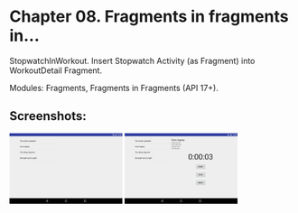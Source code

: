 # Chapter 08. Fragments in fragments in...
StopwatchInWorkout. Insert Stopwatch Activity (as Fragment) into WorkoutDetail Fragment.

Modules: Fragments, Fragments in Fragments (API 17+).

## Screenshots:
<img src="./docs/screen01_main.png" width="200px" alt="MainActivity" title="MainActivity" />
<img src="./docs/screen02_stopwatch.png" width="200px" alt="StopWatch Frame" title="StopWatch Frame" />
